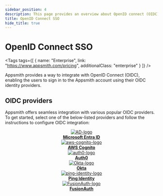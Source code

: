 ```yaml
---
sidebar_position: 4
description: This page provides an overview about OpenID connect (OIDC) and popular OIDC providers that you can configure on your Appsmith self-hosted instance.
title: OpenID Connect SSO
hide_title: true
---
```

<!-- vale off -->

<div className="tag-wrapper">
 <h1>OpenID Connect SSO</h1>

<Tags
tags={[
{ name: "Enterprise", link: "https://www.appsmith.com/pricing", additionalClass: "enterprise" }
]}
/>

</div>

<!-- vale on -->

Appsmith provides a way to integrate with OpenID Connect (OIDC), enabling the users to sign in to the Appsmith account using their OIDC identity providers.

## OIDC providers

Appsmith offers seamless integration with various popular OIDC providers. To get started, select one of the below-listed providers and follow the instructions to configure OIDC integration:
<div className="containerBorder">
    <div className="containerGrid">
        <div className="columnGrid column-one" align="center">
            <div className="containerCol">
                <a href="/getting-started/setup/instance-configuration/authentication/openid-connect-oidc/active-directory">
                    <img className="containerImage" src="/img/Microsoft-Entra-ID.png" alt="AD-logo"/>
                </a>     
            </div> 
            <b><a href="/getting-started/setup/instance-configuration/authentication/openid-connect-oidc/active-directory">Microsoft Entra ID</a></b><br/>
        </div>
        <div className="columnGrid column-two" align="center">
            <div className="containerCol">
                <a href="/getting-started/setup/instance-configuration/authentication/openid-connect-oidc/aws-cognito">
                    <img className="containerImage" src="/img/aws-cognito.png" alt="aws-cognito-logo"/>
                </a>   
            </div> 
            <b><a href="/getting-started/setup/instance-configuration/authentication/openid-connect-oidc/aws-cognito">AWS Cognito</a></b> 
        </div>    
        <div className="columnGrid column-three" align="center">
            <div className="containerCol">
                <a href="/getting-started/setup/instance-configuration/authentication/openid-connect-oidc/auth0">
                    <img className="containerImage" src="/img/auth0.png" alt="auth0-logo"/>
                </a> 
            </div> 
            <b><a href="/getting-started/setup/instance-configuration/authentication/openid-connect-oidc/auth0">Auth0</a></b><br/>     
        </div>
    </div>
    <div className="containerGrid">
        <div className="columnGrid column-one" align="center">
            <div className="containerCol">
                <a href="/getting-started/setup/instance-configuration/authentication/openid-connect-oidc/okta">
                    <img className="containerImage" src="/img/okta.png" alt="Okta-logo"/>
                </a>   
            </div> 
            <b><a href="/getting-started/setup/instance-configuration/authentication/openid-connect-oidc/okta">Okta</a></b>
        </div>    
        <div className="columnGrid column-two" align="center">
            <div className="containerCol">
                <a href="/getting-started/setup/instance-configuration/authentication/openid-connect-oidc/ping-identity">
                    <img className="containerImage" src="/img/ping_identity.png" alt="ping-identity-logo"/>
                </a>   
            </div> 
            <b><a href="/getting-started/setup/instance-configuration/authentication/openid-connect-oidc/ping-identity">Ping Identity</a></b>   
        </div>
        <div className="columnGrid column-three" align="center">
            <div className="containerCol">
                <a href="/getting-started/setup/instance-configuration/authentication/openid-connect-oidc/fusionauth">
                    <img className="containerImage" src="/img/fusionauthlogo80x80.webp" alt="FusionAuth-logo"/>
                </a>   
            </div> 
            <b><a href="/getting-started/setup/instance-configuration/authentication/openid-connect-oidc/fusionauth">FusionAuth</a></b>
        </div>
    </div>
</div>

